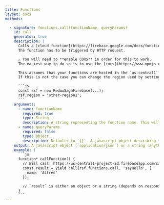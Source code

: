 ```yaml
---
title: Functions
layout: docs
methods:

  - signature: functions.call(functionName, queryParams)
    id: call
    generator: true
    description: |
      Calls a [cloud function](https://firebase.google.com/docs/functions/) with the given parameters.
      The function has to be triggered by HTTP request.

      ⚠️ You will need to **enable CORS** in order for this to work.
      The easiest way to do so is to use the [cors](https://www.npmjs.com/package/cors) middleware for express.

      This assumes that your functions are hosted in the `us-central1` region.
      If this is not the case you can change the region used by setting `rsf.region`:

      ```js
      const rsf = new ReduxSagaFirebase(...);
      rsf.region = 'other-region1';
      ```
    arguments:
      - name: functionName
        required: true
        type: String
        description: A string representing the function name. This will be used as a pathname in the https request.
      - name: queryParams
        required: false
        type: Object
        description: Defaults to `{}`. A javascript object describing the query parameters to use in the http request.
    output: A javascript object (`application/json`) or a string (anything else) depending on the Content-Type of the response.
    example: |
      ```js
      function* callFunction() {
        // Will call: https://us-central1-project-id.firebaseapp.com/sayHello?name=Alfred
        const result = yield call(rsf.functions.call, 'sayHello', {
          name: 'Alfred'
        });

        // `result` is either an object or a string (depends on response's Content-Type)
      }
      ```
---
```

